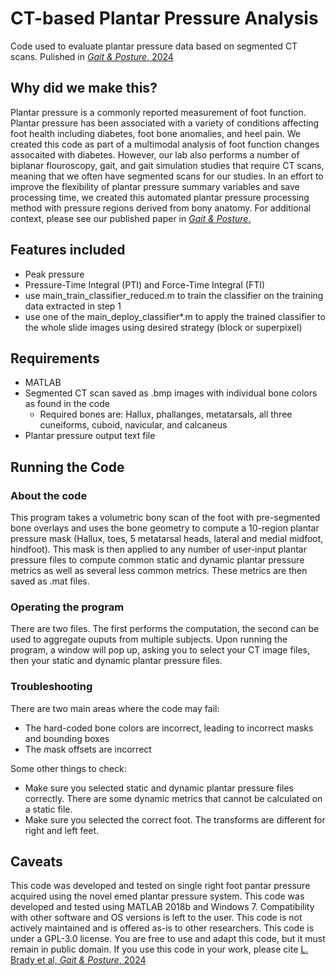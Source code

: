 # CT-based Plantar Pressure Analysis
Code used to evaluate plantar pressure data based on segmented CT scans. Pulished in [*Gait & Posture*, 2024](https://doi.org/10.1016/j.gaitpost.2024.04.015)


## Why did we make this?
Plantar pressure is a commonly reported measurement of foot function. Plantar pressure has been associated with a variety of conditions affecting foot health including diabetes, foot bone anomalies, and heel pain. We created this code as part of a multimodal analysis of foot function changes assocaited with diabetes. However, our lab also performs a number of biplanar flouroscopy, gait, and gait simulation studies that require CT scans, meaning that we often have segmented scans for our studies. In an effort to improve the flexibility of plantar pressure summary variables and save processing time, we created this automated plantar pressure processing method with pressure regions derived from bony anatomy. For additional context, please see our published paper in [*Gait & Posture*.](https://doi.org/10.1016/j.gaitpost.2024.04.015)

## Features included
* Peak pressure 
* Pressure-Time Integral (PTI) and Force-Time Integral (FTI)
* use main_train_classifier_reduced.m to train the classifier on the training data extracted in step 1
* use one of the main_deploy_classifier*.m to apply the trained classifier to the whole slide images using desired strategy (block or superpixel)

## Requirements 
* MATLAB
* Segmented CT scan saved as .bmp images with individual bone colors as found in the code
  * Required bones are: Hallux, phallanges, metatarsals, all three cuneiforms, cuboid, navicular, and calcaneus
* Plantar pressure output text file

## Running the Code
### About the code 
This program takes a volumetric bony scan of the foot with pre-segmented bone overlays and uses the bone geometry to compute a 10-region plantar pressure mask (Hallux, toes, 5 metatarsal heads, lateral and medial midfoot, hindfoot). This mask is then applied to any number of user-input plantar pressure files to compute common static and dynamic plantar pressure metrics as well as several less common metrics. These metrics are then saved as .mat files. 

### Operating the program
There are two files. The first performs the computation, the second can be used to aggregate ouputs from multiple subjects. Upon running the program, a window will pop up, asking you to select your CT image files, then your static and dynamic plantar pressure files. 

### Troubleshooting
There are two main areas where the code may fail: 
* The hard-coded bone colors are incorrect, leading to incorrect masks and bounding boxes 
* The mask offsets are incorrect 

Some other things to check: 
* Make sure you selected static and dynamic plantar pressure files correctly. There are some dynamic metrics that cannot be calculated on a static file.
* Make sure you selected the correct foot. The transforms are different for right and left feet.  


## Caveats 
This code was developed and tested on single right foot pantar pressure acquired using the novel emed plantar pressure system. This code was developed and tested using MATLAB 2018b and Windows 7. Compatibility with other software and OS versions is left to the user. This code is not actively maintained and is offered as-is to other researchers. This code is under a GPL-3.0 license. You are free to use and adapt this code, but it must remain in public domain. If you use this code in your work, please cite [L. Brady et al, *Gait & Posture*, 2024](https://doi.org/10.1016/j.gaitpost.2024.04.015)
